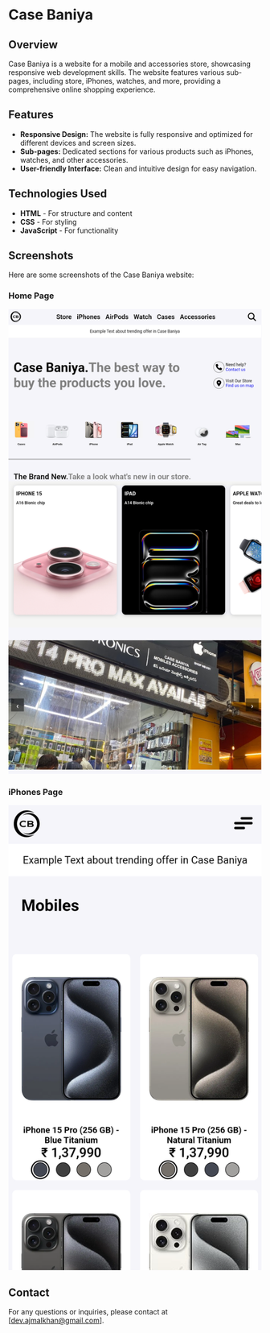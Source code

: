 # Case Baniya

## Overview

Case Baniya is a website for a mobile and accessories store, showcasing responsive web development skills. The website features various sub-pages, including store, iPhones, watches, and more, providing a comprehensive online shopping experience.

## Features

- **Responsive Design:** The website is fully responsive and optimized for different devices and screen sizes.
- **Sub-pages:** Dedicated sections for various products such as iPhones, watches, and other accessories.
- **User-friendly Interface:** Clean and intuitive design for easy navigation.


## Technologies Used

- **HTML** - For structure and content
- **CSS** - For styling
- **JavaScript** - For functionality

## Screenshots

Here are some screenshots of the Case Baniya website:

### Home Page
![Home Page](images/screenshots/home.png)


### iPhones Page
![iPhones Page](images/screenshots/iPhones.png)




## Contact

For any questions or inquiries, please contact at [dev.ajmalkhan@gmail.com].
